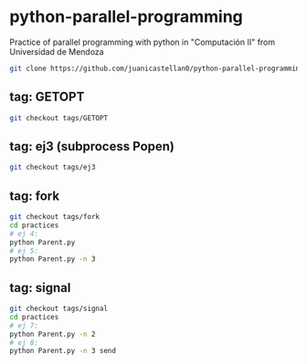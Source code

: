 # python-parallel-programming
Practice of parallel programming with python in "Computación II" from Universidad de Mendoza

```bash
git clone https://github.com/juanicastellan0/python-parallel-programming.git
```

## tag: GETOPT

```bash
git checkout tags/GETOPT
```

## tag: ej3 (subprocess Popen)

```bash
git checkout tags/ej3
```

## tag: fork

```bash
git checkout tags/fork
cd practices
# ej 4:
python Parent.py
# ej 5:
python Parent.py -n 3
```

## tag: signal

```bash
git checkout tags/signal
cd practices
# ej 7:
python Parent.py -n 2
# ej 8:
python Parent.py -n 3 send